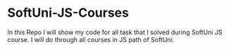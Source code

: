 # SoftUni-JS-Courses
In this Repo I will show my code for all task that I solved during SoftUni JS course.
I will do through all courses in JS path of SoftUni.
